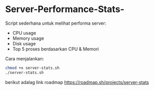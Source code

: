 # Server-Performance-Stats-

Script sederhana untuk melihat performa server:
- CPU usage
- Memory usage
- Disk usage
- Top 5 proses berdasarkan CPU & Memori

Cara menjalankan:
```bash
chmod +x server-stats.sh
./server-stats.sh

```
berikut adalag link roadmap
https://roadmap.sh/projects/server-stats
